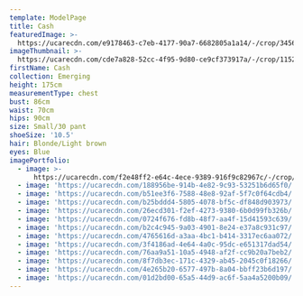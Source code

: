 ```yaml
---
template: ModelPage
title: Cash
featuredImage: >-
  https://ucarecdn.com/e9178463-c7eb-4177-90a7-6682805a1a14/-/crop/3456x2062/0,1240/-/preview/
imageThumbnail: >-
  https://ucarecdn.com/cde7a828-52cc-4f95-9d80-ce9cf373917a/-/crop/1152x1850/1066,937/-/preview/
firstName: Cash
collection: Emerging
height: 175cm
measurementType: chest
bust: 86cm
waist: 70cm
hips: 90cm
size: Small/30 pant
shoeSize: '10.5'
hair: Blonde/Light brown
eyes: Blue
imagePortfolio:
  - image: >-
      https://ucarecdn.com/f2e48ff2-e64c-4ece-9389-916f9c82967c/-/crop/1515x1880/824,861/-/preview/
  - image: 'https://ucarecdn.com/188956be-914b-4e82-9c93-53251b6d65f0/'
  - image: 'https://ucarecdn.com/b51ee3f6-7588-48e8-92af-5f7c0f64cdb4/'
  - image: 'https://ucarecdn.com/b25bddd4-5805-4078-bf5c-df848d903973/'
  - image: 'https://ucarecdn.com/26ecd301-f2ef-4273-9380-6b0d99fb326b/'
  - image: 'https://ucarecdn.com/0724f676-fd8b-48f7-aa4f-15d41593c639/'
  - image: 'https://ucarecdn.com/b2c4c945-9a03-4901-8e24-e37a8c931c97/'
  - image: 'https://ucarecdn.com/4765616d-a3aa-4bc1-b414-3317ec6aa072/'
  - image: 'https://ucarecdn.com/3f4186ad-4e64-4a0c-95dc-e651317dad54/'
  - image: 'https://ucarecdn.com/76aa9a51-10a5-4948-af2f-cc9b20a7beb2/'
  - image: 'https://ucarecdn.com/8f7db3ec-171c-4329-ab45-2045c0f18266/'
  - image: 'https://ucarecdn.com/4e265b20-6577-497b-8a04-bbff23b6d197/'
  - image: 'https://ucarecdn.com/01d2bd00-65a5-44d9-ac6f-5aa4a5200b09/'
---
```


